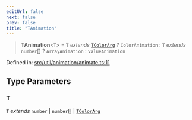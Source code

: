 ```yaml
---
editUrl: false
next: false
prev: false
title: "TAnimation"
---
```


> **TAnimation**\<`T`\> = `T` *extends* [`TColorArg`](/api/type-aliases/tcolorarg/) ? `ColorAnimation` : `T` *extends* `number`[] ? `ArrayAnimation` : `ValueAnimation`

Defined in: [src/util/animation/animate.ts:11](https://github.com/fabricjs/fabric.js/blob/9a792f4b7b8031f02ec7ea4ce8c99f810e45cfec/src/util/animation/animate.ts#L11)

## Type Parameters

### T

`T` *extends* `number` \| `number`[] \| [`TColorArg`](/api/type-aliases/tcolorarg/)
